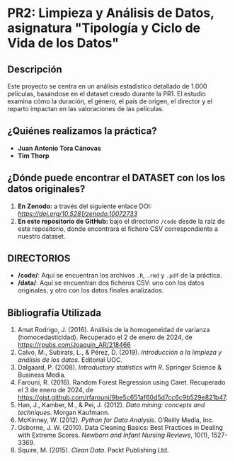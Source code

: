 # PR2: Limpieza y Análisis de Datos, asignatura "Tipología y Ciclo de Vida de los Datos"

## Descripción

Este proyecto se centra en un análisis estadístico detallado de 1.000 películas, basándose en el dataset creado durante la PR1. El estudio examina cómo la duración, el género, el país de origen, el director y el reparto impactan en las valoraciones de las películas.

## ¿Quiénes realizamos la práctica?

- **Juan Antonio Tora Cánovas**
- **Tim Thorp**

## ¿Dónde puede encontrar el DATASET con los los datos originales?

1. **En Zenodo:** a través del siguiente enlace DOI: _https://doi.org/10.5281/zenodo.10072733_
2. **En este repositorio de GitHub:** bajo el directorio `/code` desde la raíz de este repositorio, donde encontrará el fichero CSV correspondiente a nuestro dataset.

## DIRECTORIOS

- **/code/**: Aquí se encuentran los archivos `.R`, `.rmd` y `.pdf` de la práctica.
- **/data/**: Aquí se encuentran dos ficheros CSV: uno con los datos originales, y otro con los datos finales analizados. 


## Bibliografía Utilizada

1. Amat Rodrigo, J. (2016). Análisis de la homogeneidad de varianza (homocedasticidad). Recuperado el 2 de enero de 2024, de https://rpubs.com/Joaquin_AR/218466
2. Calvo, M., Subirats, L., & Pérez, D. (2019). *Introducción a la limpieza y análisis de los datos*. Editorial UOC.
3. Dalgaard, P. (2008). *Introductory statistics with R*. Springer Science & Business Media.
4. Farouni, R. (2016). Random Forest Regression using Caret. Recuperado el 3 de enero de 2024, de https://gist.github.com/rfarouni/9be5c651af60d5d7cc6c9b529e821b47.
5. Han, J., Kamber, M., & Pei, J. (2012). *Data mining: concepts and techniques*. Morgan Kaufmann.
6. McKinney, W. (2012). *Python for Data Analysis*. O’Reilly Media, Inc.
7. Osborne, J. W. (2010). Data Cleaning Basics: Best Practices in Dealing with Extreme Scores. *Newborn and Infant Nursing Reviews*, 10(1), 1527-3369.
8. Squire, M. (2015). *Clean Data*. Packt Publishing Ltd.